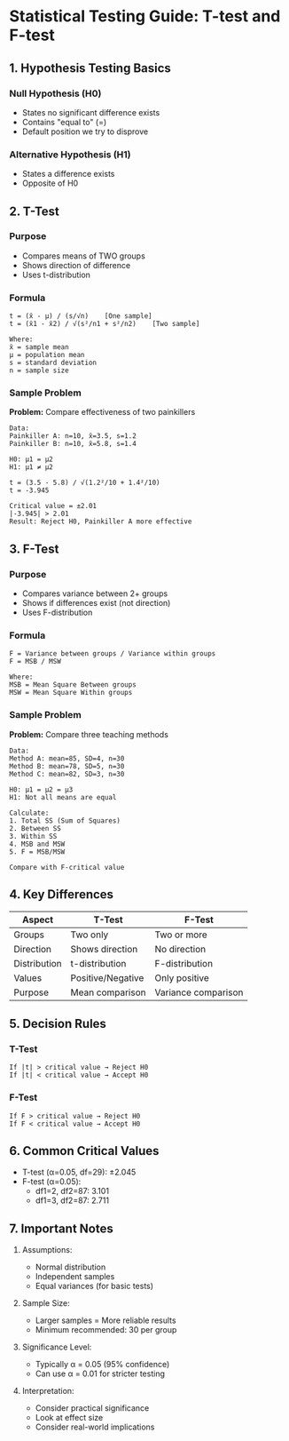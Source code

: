 # Statistical Testing Guide: T-test and F-test

## 1. Hypothesis Testing Basics
### Null Hypothesis (H0)
- States no significant difference exists
- Contains "equal to" (=)
- Default position we try to disprove

### Alternative Hypothesis (H1)
- States a difference exists
- Opposite of H0

## 2. T-Test
### Purpose
- Compares means of TWO groups
- Shows direction of difference
- Uses t-distribution

### Formula
```
t = (x̄ - μ) / (s/√n)    [One sample]
t = (x̄1 - x̄2) / √(s²/n1 + s²/n2)    [Two sample]

Where:
x̄ = sample mean
μ = population mean
s = standard deviation
n = sample size
```

### Sample Problem
**Problem:** Compare effectiveness of two painkillers
```
Data:
Painkiller A: n=10, x̄=3.5, s=1.2
Painkiller B: n=10, x̄=5.8, s=1.4

H0: μ1 = μ2
H1: μ1 ≠ μ2

t = (3.5 - 5.8) / √(1.2²/10 + 1.4²/10)
t = -3.945

Critical value = ±2.01
|-3.945| > 2.01
Result: Reject H0, Painkiller A more effective
```

## 3. F-Test
### Purpose
- Compares variance between 2+ groups
- Shows if differences exist (not direction)
- Uses F-distribution

### Formula
```
F = Variance between groups / Variance within groups
F = MSB / MSW

Where:
MSB = Mean Square Between groups
MSW = Mean Square Within groups
```

### Sample Problem
**Problem:** Compare three teaching methods
```
Data:
Method A: mean=85, SD=4, n=30
Method B: mean=78, SD=5, n=30
Method C: mean=82, SD=3, n=30

H0: μ1 = μ2 = μ3
H1: Not all means are equal

Calculate:
1. Total SS (Sum of Squares)
2. Between SS
3. Within SS
4. MSB and MSW
5. F = MSB/MSW

Compare with F-critical value
```

## 4. Key Differences

| Aspect | T-Test | F-Test |
|--------|---------|---------|
| Groups | Two only | Two or more |
| Direction | Shows direction | No direction |
| Distribution | t-distribution | F-distribution |
| Values | Positive/Negative | Only positive |
| Purpose | Mean comparison | Variance comparison |

## 5. Decision Rules

### T-Test
```
If |t| > critical value → Reject H0
If |t| < critical value → Accept H0
```

### F-Test
```
If F > critical value → Reject H0
If F < critical value → Accept H0
```

## 6. Common Critical Values
- T-test (α=0.05, df=29): ±2.045
- F-test (α=0.05):
  * df1=2, df2=87: 3.101
  * df1=3, df2=87: 2.711

## 7. Important Notes
1. Assumptions:
   - Normal distribution
   - Independent samples
   - Equal variances (for basic tests)

2. Sample Size:
   - Larger samples = More reliable results
   - Minimum recommended: 30 per group

3. Significance Level:
   - Typically α = 0.05 (95% confidence)
   - Can use α = 0.01 for stricter testing

4. Interpretation:
   - Consider practical significance
   - Look at effect size
   - Consider real-world implications
